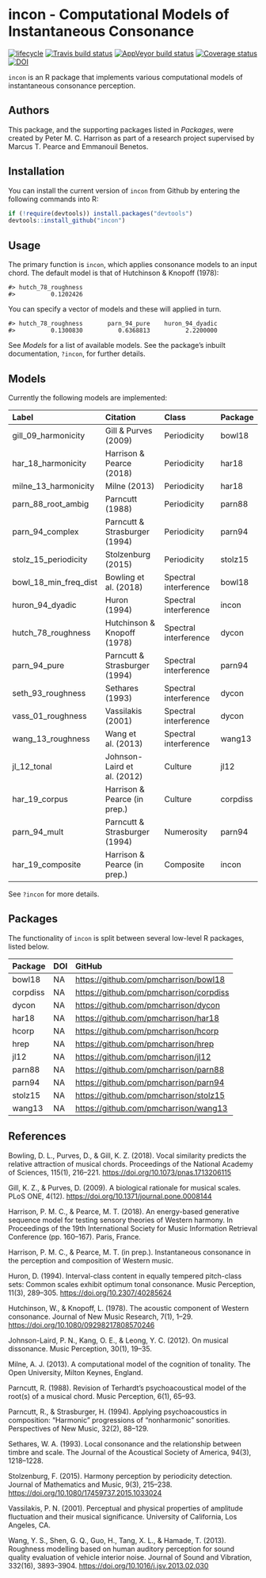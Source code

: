 
# incon - Computational Models of Instantaneous Consonance

[![lifecycle](https://img.shields.io/badge/lifecycle-maturing-blue.svg)](https://www.tidyverse.org/lifecycle/#maturing)
[![Travis build
status](https://travis-ci.org/pmcharrison/incon.svg?branch=master)](https://travis-ci.org/pmcharrison/incon)
[![AppVeyor build
status](https://ci.appveyor.com/api/projects/status/github/pmcharrison/incon?branch=master&svg=true)](https://ci.appveyor.com/project/pmcharrison/incon)
[![Coverage
status](https://coveralls.io/repos/github/pmcharrison/incon/badge.svg)](https://coveralls.io/r/pmcharrison/incon?branch=master)
[![DOI](https://zenodo.org/badge/DOI/10.5281/zenodo.2545766.svg)](https://doi.org/10.5281/zenodo.2545766)

`incon` is an R package that implements various computational models of
instantaneous consonance perception.

## Authors

This package, and the supporting packages listed in *Packages*, were
created by Peter M. C. Harrison as part of a research project supervised
by Marcus T. Pearce and Emmanouil Benetos.

## Installation

You can install the current version of `incon` from Github by entering
the following commands into R:

``` r
if (!require(devtools)) install.packages("devtools")
devtools::install_github("incon")
```

## Usage

The primary function is `incon`, which applies consonance models to an
input chord. The default model is that of Hutchinson & Knopoff (1978):

    #> hutch_78_roughness 
    #>          0.1202426

You can specify a vector of models and these will applied in turn.

    #> hutch_78_roughness       parn_94_pure    huron_94_dyadic 
    #>          0.1300830          0.6368813          2.2200000

See *Models* for a list of available models. See the package’s inbuilt
documentation, `?incon`, for further details.

## Models

Currently the following models are
implemented:

| Label                     | Citation                      | Class                 | Package  |
| :------------------------ | :---------------------------- | :-------------------- | :------- |
| gill\_09\_harmonicity     | Gill & Purves (2009)          | Periodicity           | bowl18   |
| har\_18\_harmonicity      | Harrison & Pearce (2018)      | Periodicity           | har18    |
| milne\_13\_harmonicity    | Milne (2013)                  | Periodicity           | har18    |
| parn\_88\_root\_ambig     | Parncutt (1988)               | Periodicity           | parn88   |
| parn\_94\_complex         | Parncutt & Strasburger (1994) | Periodicity           | parn94   |
| stolz\_15\_periodicity    | Stolzenburg (2015)            | Periodicity           | stolz15  |
| bowl\_18\_min\_freq\_dist | Bowling et al. (2018)         | Spectral interference | bowl18   |
| huron\_94\_dyadic         | Huron (1994)                  | Spectral interference | incon    |
| hutch\_78\_roughness      | Hutchinson & Knopoff (1978)   | Spectral interference | dycon    |
| parn\_94\_pure            | Parncutt & Strasburger (1994) | Spectral interference | parn94   |
| seth\_93\_roughness       | Sethares (1993)               | Spectral interference | dycon    |
| vass\_01\_roughness       | Vassilakis (2001)             | Spectral interference | dycon    |
| wang\_13\_roughness       | Wang et al. (2013)            | Spectral interference | wang13   |
| jl\_12\_tonal             | Johnson-Laird et al. (2012)   | Culture               | jl12     |
| har\_19\_corpus           | Harrison & Pearce (in prep.)  | Culture               | corpdiss |
| parn\_94\_mult            | Parncutt & Strasburger (1994) | Numerosity            | parn94   |
| har\_19\_composite        | Harrison & Pearce (in prep.)  | Composite             | incon    |

See `?incon` for more details.

## Packages

The functionality of `incon` is split between several low-level R
packages, listed below.

| Package  | DOI | GitHub                                    |
| :------- | :-- | :---------------------------------------- |
| bowl18   | NA  | <https://github.com/pmcharrison/bowl18>   |
| corpdiss | NA  | <https://github.com/pmcharrison/corpdiss> |
| dycon    | NA  | <https://github.com/pmcharrison/dycon>    |
| har18    | NA  | <https://github.com/pmcharrison/har18>    |
| hcorp    | NA  | <https://github.com/pmcharrison/hcorp>    |
| hrep     | NA  | <https://github.com/pmcharrison/hrep>     |
| jl12     | NA  | <https://github.com/pmcharrison/jl12>     |
| parn88   | NA  | <https://github.com/pmcharrison/parn88>   |
| parn94   | NA  | <https://github.com/pmcharrison/parn94>   |
| stolz15  | NA  | <https://github.com/pmcharrison/stolz15>  |
| wang13   | NA  | <https://github.com/pmcharrison/wang13>   |

## References

Bowling, D. L., Purves, D., & Gill, K. Z. (2018). Vocal similarity
predicts the relative attraction of musical chords. Proceedings of the
National Academy of Sciences, 115(1), 216–221.
<https://doi.org/10.1073/pnas.1713206115>

Gill, K. Z., & Purves, D. (2009). A biological rationale for musical
scales. PLoS ONE, 4(12). <https://doi.org/10.1371/journal.pone.0008144>

Harrison, P. M. C., & Pearce, M. T. (2018). An energy-based generative
sequence model for testing sensory theories of Western harmony. In
Proceedings of the 19th International Society for Music Information
Retrieval Conference (pp. 160–167). Paris, France.

Harrison, P. M. C., & Pearce, M. T. (in prep.). Instantaneous consonance
in the perception and composition of Western music.

Huron, D. (1994). Interval-class content in equally tempered pitch-class
sets: Common scales exhibit optimum tonal consonance. Music Perception,
11(3), 289–305. <https://doi.org/10.2307/40285624>

Hutchinson, W., & Knopoff, L. (1978). The acoustic component of Western
consonance. Journal of New Music Research, 7(1), 1–29.
<https://doi.org/10.1080/09298217808570246>

Johnson-Laird, P. N., Kang, O. E., & Leong, Y. C. (2012). On musical
dissonance. Music Perception, 30(1), 19–35.

Milne, A. J. (2013). A computational model of the cognition of tonality.
The Open University, Milton Keynes, England.

Parncutt, R. (1988). Revision of Terhardt’s psychoacoustical model of
the root(s) of a musical chord. Music Perception, 6(1), 65–93.

Parncutt, R., & Strasburger, H. (1994). Applying psychoacoustics in
composition: “Harmonic” progressions of “nonharmonic” sonorities.
Perspectives of New Music, 32(2), 88–129.

Sethares, W. A. (1993). Local consonance and the relationship between
timbre and scale. The Journal of the Acoustical Society of America,
94(3), 1218–1228.

Stolzenburg, F. (2015). Harmony perception by periodicity detection.
Journal of Mathematics and Music, 9(3), 215–238.
<https://doi.org/10.1080/17459737.2015.1033024>

Vassilakis, P. N. (2001). Perceptual and physical properties of
amplitude fluctuation and their musical significance. University of
California, Los Angeles, CA.

Wang, Y. S., Shen, G. Q., Guo, H., Tang, X. L., & Hamade, T. (2013).
Roughness modelling based on human auditory perception for sound quality
evaluation of vehicle interior noise. Journal of Sound and Vibration,
332(16), 3893–3904. <https://doi.org/10.1016/j.jsv.2013.02.030>

